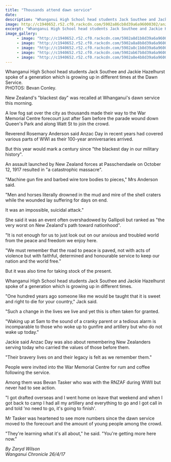 ```yaml
---
title: "Thousands attend dawn service"
date: 
description: "Whanganui High School head students Jack Southee and Jackie Hazelhurst spoke of a generation which is growing up in different times at the Dawn Service..."
image: http://c1940652.r52.cf0.rackcdn.com/5902a86cb8d39a6a96000302/anzac-day-whs-heads.jpg
excerpt: "Whanganui High School head students Jack Southee and Jackie Hazelhurst spoke of a generation which is growing up in different times at the Dawn Service."
image_gallery:
     - image: "http://c1940652.r52.cf0.rackcdn.com/5902a8d1b8d39a6a96000310/returned-service-flag.jpg"
     - image: "http://c1940652.r52.cf0.rackcdn.com/5902a8a8b8d39a6a9600030c/flags.jpg"
     - image: "http://c1940652.r52.cf0.rackcdn.com/5902a8c1b8d39a6a9600030e/pipes-up-front-flags-behind.jpg"
     - image: "http://c1940652.r52.cf0.rackcdn.com/5902ab67b8d39a6a96000316/dawn-service.jpg"
     - image: "http://c1940652.r52.cf0.rackcdn.com/5902a8e4b8d39a6a96000312/whs-heads-longer-distance-away.jpg"
---
```


<p>Whanganui High School head students Jack Southee and Jackie Hazelhurst spoke of a generation which is growing up in different times at the Dawn Service.<br />PHOTOS:&nbsp;<span>Bevan Conley.</span></p>
<p>New Zealand's "blackest day" was recalled at Whanganui's dawn service this morning.</p>
<p>A low fog sat over the city as thousands made their way to the War Memorial Centre forecourt just after 5am before the parade wound down Queen's Park and along Watt St to join the crowd.</p>
<p>Reverend Rosemary Anderson said Anzac Day in recent years had covered various parts of WWI as their 100-year anniversaries arrived.</p>
<p>But this year would mark a century since "the blackest day in our military history".</p>
<p>An assault launched by New Zealand forces at Passchendaele on October 12, 1917 resulted in "a catastrophic massacre".</p>
<p>"Machine gun fire and barbed wire tore bodies to pieces," Mrs Anderson said.</p>
<p>"Men and horses literally drowned in the mud and mire of the shell craters while the wounded lay suffering for days on end.</p>
<p>It was an impossible, suicidal attack."</p>
<p>She said it was an event often overshadowed by Gallipoli but ranked as "the very worst on New Zealand's path toward nationhood".</p>
<p>"It is not enough for us to just look out on our anxious and troubled world from the peace and freedom we enjoy here.</p>
<p>"We must remember that the road to peace is paved, not with acts of violence but with faithful, determined and honourable service to keep our nation and the world free."</p>
<p>But it was also time for taking stock of the present.</p>
<p>Whanganui High School head students Jack Southee and Jackie Hazelhurst spoke of a generation which is growing up in different times.</p>
<p>"One hundred years ago someone like me would be taught that it is sweet and right to die for your country," Jack said.</p>
<p>"Such a change in the lives we live and yet this is often taken for granted.</p>
<p>"Waking up at 5am to the sound of a cranky parent or a tedious alarm is incomparable to those who woke up to gunfire and artillery but who do not wake up today."</p>
<p>Jackie said Anzac Day was also about remembering New Zealanders serving today who carried the values of those before them.</p>
<p>"Their bravery lives on and their legacy is felt as we remember them."</p>
<p>People were invited into the War Memorial Centre for rum and coffee following the service.</p>
<p>Among them was Bevan Tasker who was with the RNZAF during WWII but never had to see action.</p>
<p>"I got drafted overseas and I went home on leave that weekend and when I got back to camp I had all my artillery and everything to go and I got call in and told 'no need to go, it's going to finish'.</p>
<p>Mr Tasker was heartened to see more numbers since the dawn service moved to the forecourt and the amount of young people among the crowd.</p>
<p>"They're learning what it's all about," he said. "You're getting more here now."</p>
<p><em>By Zaryd Wilson</em><br /><em>Wanganui Chronicle 26/4/17</em></p>

